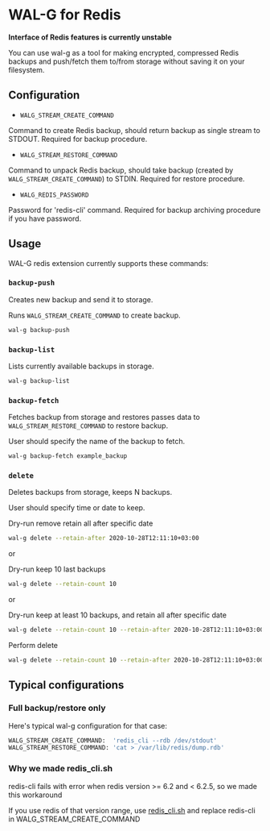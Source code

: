 # WAL-G for Redis

**Interface of Redis features is currently unstable**

You can use wal-g as a tool for making encrypted, compressed Redis backups and push/fetch them to/from storage without saving it on your filesystem.

Configuration
-------------

* `WALG_STREAM_CREATE_COMMAND`

Command to create Redis backup, should return backup as single stream to STDOUT. Required for backup procedure.

* `WALG_STREAM_RESTORE_COMMAND`

Command to unpack Redis backup, should take backup (created by `WALG_STREAM_CREATE_COMMAND`)
to STDIN. Required for restore procedure.

* `WALG_REDIS_PASSWORD`

Password for 'redis-cli' command. Required for backup archiving procedure if you have password.

Usage
-----

WAL-G redis extension currently supports these commands:

### ``backup-push``

Creates new backup and send it to storage.

Runs `WALG_STREAM_CREATE_COMMAND` to create backup.

```bash
wal-g backup-push
```

### `backup-list`

Lists currently available backups in storage.

```bash
wal-g backup-list
```

### `backup-fetch`

Fetches backup from storage and restores passes data to `WALG_STREAM_RESTORE_COMMAND` to restore backup.

User should specify the name of the backup to fetch.

```bash
wal-g backup-fetch example_backup
```

### `delete`

Deletes backups from storage, keeps N backups.

User should specify time or date to keep.

Dry-run remove retain all after specific date
```bash
wal-g delete --retain-after 2020-10-28T12:11:10+03:00
```

or

Dry-run keep 10 last backups
```bash
wal-g delete --retain-count 10
```

or

Dry-run keep at least 10 backups, and retain all after specific date
```bash
wal-g delete --retain-count 10 --retain-after 2020-10-28T12:11:10+03:00
```


Perform delete
```bash
wal-g delete --retain-count 10 --retain-after 2020-10-28T12:11:10+03:00 --confirm
```

Typical configurations
-----

### Full backup/restore only

Here's typical wal-g configuration for that case:
```bash
WALG_STREAM_CREATE_COMMAND:  'redis_cli --rdb /dev/stdout'
WALG_STREAM_RESTORE_COMMAND: 'cat > /var/lib/redis/dump.rdb'
```

### Why we made redis_cli.sh
redis-cli fails with error when redis version >= 6.2 and < 6.2.5, so we made this workaround

If you use redis of that version range, use [redis_cli.sh](https://github.com/wal-g/wal-g/blob/master/redis_cli.sh) and replace redis-cli in WALG_STREAM_CREATE_COMMAND
